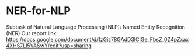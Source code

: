 # NER-for-NLP
Subtask of Natural Language Processing (NLP): Named Entity Recognition (NER)
Our report link: https://docs.google.com/document/d/1zGjz78GAdD3ICIGe_FbsZ_0Z4pZxax4XHS7LI5VASwY/edit?usp=sharing
